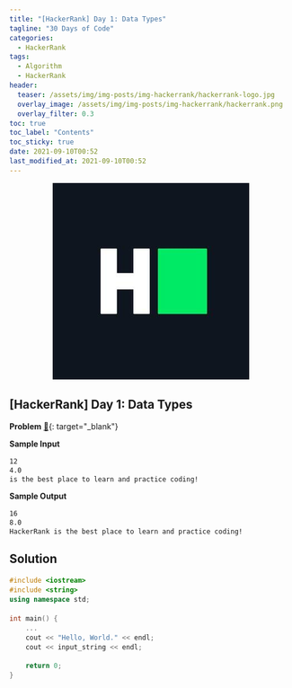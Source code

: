 ```yaml
---
title: "[HackerRank] Day 1: Data Types"
tagline: "30 Days of Code"
categories:
  - HackerRank
tags:
  - Algorithm
  - HackerRank
header:
  teaser: /assets/img/img-posts/img-hackerrank/hackerrank-logo.jpg
  overlay_image: /assets/img/img-posts/img-hackerrank/hackerrank.png
  overlay_filter: 0.3
toc: true
toc_label: "Contents"
toc_sticky: true
date: 2021-09-10T00:52
last_modified_at: 2021-09-10T00:52
---
```



<div align="center">
  <a href="https://hackerrank.com" target="_blank">
    <img src="/assets/img/img-posts/img-hackerrank/hackerrank-logo.jpg">
  </a>
</div>


## [HackerRank] Day 1: Data Types

**Problem** [&#x1F517;](https://www.hackerrank.com/challenges/30-data-types/problem){: target="_blank"}

**Sample Input**

```
12
4.0
is the best place to learn and practice coding!
```

**Sample Output**

```
16
8.0
HackerRank is the best place to learn and practice coding!
```


## Solution

```cpp
#include <iostream>
#include <string>
using namespace std;

int main() {
    ...
    cout << "Hello, World." << endl;
    cout << input_string << endl;

    return 0;
}
```
